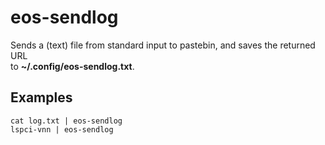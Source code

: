 # eos-sendlog

Sends a (text) file from standard input to pastebin, and saves the returned URL<br>
to **~/.config/eos-sendlog.txt**.


## Examples
```
cat log.txt | eos-sendlog
lspci-vnn | eos-sendlog
```
